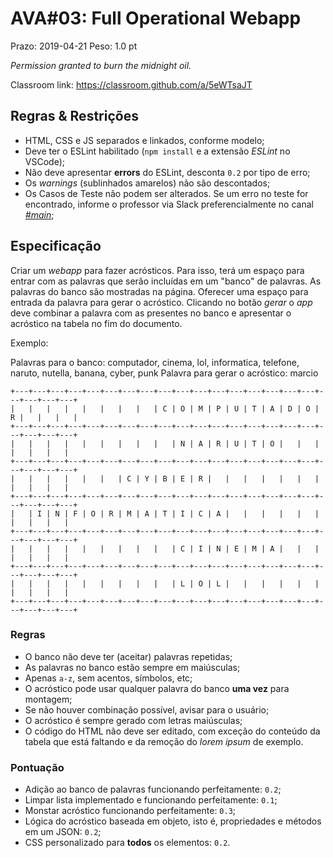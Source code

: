 # AVA#03: Full Operational Webapp

Prazo: 2019-04-21 Peso: 1.0 pt

_Permission granted to burn the midnight oil._

Classroom link: <https://classroom.github.com/a/5eWTsaJT>

## Regras & Restrições

- HTML, CSS e JS separados e linkados, conforme modelo;
- Deve ter o ESLint habilitado (`npm install` e a extensão _ESLint_ no VSCode);
- Não deve apresentar **errors** do ESLint, desconta `0.2` por tipo de erro;
- Os _warnings_ (sublinhados amarelos) não são descontados;
- Os Casos de Teste não podem ser alterados. Se um erro no teste for encontrado, informe o professor via Slack preferencialmente no canal [_#main_](https://dbo-2019.slack.com/messages/CG25HN533/);

## Especificação

Criar um _webapp_ para fazer acrósticos. Para isso, terá um espaço para entrar com as palavras que serão incluídas em um "banco" de palavras. As palavras do banco são mostradas na página. Oferecer uma espaço para entrada da palavra para gerar o acróstico. Clicando no botão _gerar_ o _app_ deve combinar a palavra com as presentes no banco e apresentar o acróstico na tabela no fim do documento.

Exemplo:

Palavras para o banco: computador, cinema, lol, informatica, telefone, naruto, nutella, banana, cyber, punk
Palavra para gerar o acróstico: marcio

```plain
+---+---+---+---+---+---+---+---+---+---+---+---+---+---+---+---+---+---+---+---+---+
|   |   |   |   |   |   |   |   | C | O | M | P | U | T | A | D | O | R |   |   |   |
+---+---+---+---+---+---+---+---+---+---+---+---+---+---+---+---+---+---+---+---+---+
|   |   |   |   |   |   |   |   |   | N | A | R | U | T | O |   |   |   |   |   |   |
+---+---+---+---+---+---+---+---+---+---+---+---+---+---+---+---+---+---+---+---+---+
|   |   |   |   |   |   | C | Y | B | E | R |   |   |   |   |   |   |   |   |   |   |
+---+---+---+---+---+---+---+---+---+---+---+---+---+---+---+---+---+---+---+---+---+
|   | I | N | F | O | R | M | A | T | I | C | A |   |   |   |   |   |   |   |   |   |
+---+---+---+---+---+---+---+---+---+---+---+---+---+---+---+---+---+---+---+---+---+
|   |   |   |   |   |   |   |   |   | C | I | N | E | M | A |   |   |   |   |   |   |
+---+---+---+---+---+---+---+---+---+---+---+---+---+---+---+---+---+---+---+---+---+
|   |   |   |   |   |   |   |   |   | L | O | L |   |   |   |   |   |   |   |   |   |
+---+---+---+---+---+---+---+---+---+---+---+---+---+---+---+---+---+---+---+---+---+
```

### Regras

- O banco não deve ter (aceitar) palavras repetidas;
- As palavras no banco estão sempre em maiúsculas;
- Apenas `a-z`, sem acentos, símbolos, etc;
- O acróstico pode usar qualquer palavra do banco **uma vez** para montagem;
- Se não houver combinação possível, avisar para o usuário;
- O acróstico é sempre gerado com letras maiúsculas;
- O código do HTML não deve ser editado, com exceção do conteúdo da tabela que está faltando e da remoção do _lorem ipsum_ de exemplo.

### Pontuação

- Adição ao banco de palavras funcionando perfeitamente: `0.2`;
- Limpar lista implementado e funcionando perfeitamente: `0.1`;
- Monstar acróstico funcionando perfeitamente: `0.3`;
- Lógica do acróstico baseada em objeto, isto é, propriedades e métodos em um JSON: `0.2`;
- CSS personalizado para **todos** os elementos: `0.2`.
